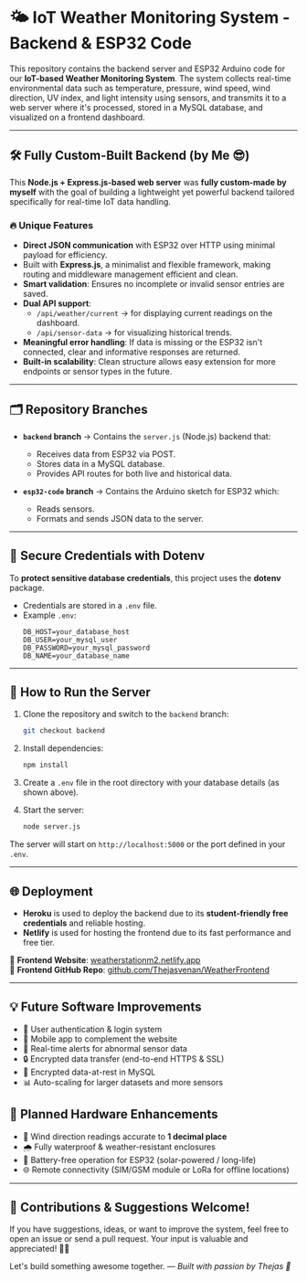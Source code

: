 # 🌤️ IoT Weather Monitoring System - Backend & ESP32 Code

This repository contains the backend server and ESP32 Arduino code for our **IoT-based Weather Monitoring System**. The system collects real-time environmental data such as temperature, pressure, wind speed, wind direction, UV index, and light intensity using sensors, and transmits it to a web server where it's processed, stored in a MySQL database, and visualized on a frontend dashboard.

---

## 🛠️ Fully Custom-Built Backend (by Me 😎)

This **Node.js + Express.js-based web server** was **fully custom-made by myself** with the goal of building a lightweight yet powerful backend tailored specifically for real-time IoT data handling.

### 🔥 Unique Features

- **Direct JSON communication** with ESP32 over HTTP using minimal payload for efficiency.
- Built with **Express.js**, a minimalist and flexible framework, making routing and middleware management efficient and clean.
- **Smart validation**: Ensures no incomplete or invalid sensor entries are saved.
- **Dual API support**:
  - `/api/weather/current` → for displaying current readings on the dashboard.
  - `/api/sensor-data` → for visualizing historical trends.
- **Meaningful error handling**: If data is missing or the ESP32 isn't connected, clear and informative responses are returned.
- **Built-in scalability**: Clean structure allows easy extension for more endpoints or sensor types in the future.

---

## 🗂️ Repository Branches

- **`backend` branch** → Contains the `server.js` (Node.js) backend that:
  - Receives data from ESP32 via POST.
  - Stores data in a MySQL database.
  - Provides API routes for both live and historical data.
  
- **`esp32-code` branch** → Contains the Arduino sketch for ESP32 which:
  - Reads sensors.
  - Formats and sends JSON data to the server.

---

## 🔐 Secure Credentials with Dotenv

To **protect sensitive database credentials**, this project uses the **dotenv** package.

- Credentials are stored in a `.env` file. 
- Example `.env`:
  ```env
  DB_HOST=your_database_host
  DB_USER=your_mysql_user
  DB_PASSWORD=your_mysql_password
  DB_NAME=your_database_name

---

## 🚀 How to Run the Server

1. Clone the repository and switch to the `backend` branch:

   ```bash
   git checkout backend
   ```

2. Install dependencies:

   ```bash
   npm install
   ```

3. Create a `.env` file in the root directory with your database details (as shown above).

4. Start the server:

   ```bash
   node server.js
   ```

The server will start on `http://localhost:5000` or the port defined in your `.env`.

---

## 🌐 Deployment

* **Heroku** is used to deploy the backend due to its **student-friendly free credentials** and reliable hosting.
* **Netlify** is used for hosting the frontend due to its fast performance and free tier.

🔗 **Frontend Website**: [weatherstationm2.netlify.app](https://weatherstationm2.netlify.app/)  
🔗 **Frontend GitHub Repo**: [github.com/Thejasvenan/WeatherFrontend](https://github.com/Thejasvenan/WeatherFrontend)

---

## 💡 Future Software Improvements

* 🔐 User authentication & login system
* 📱 Mobile app to complement the website
* 🚨 Real-time alerts for abnormal sensor data
* 🔒 Encrypted data transfer (end-to-end HTTPS & SSL)
* 🔐 Encrypted data-at-rest in MySQL
* 📊 Auto-scaling for larger datasets and more sensors

## 🔧 Planned Hardware Enhancements

* 🎯 Wind direction readings accurate to **1 decimal place**
* 🌧️ Fully waterproof & weather-resistant enclosures
* 🔋 Battery-free operation for ESP32 (solar-powered / long-life)
* 🌐 Remote connectivity (SIM/GSM module or LoRa for offline locations)

---

## 🤝 Contributions & Suggestions Welcome!

If you have suggestions, ideas, or want to improve the system, feel free to open an issue or send a pull request. Your input is valuable and appreciated! 🧠💬

Let's build something awesome together.
— *Built with passion by Thejas 💙*
